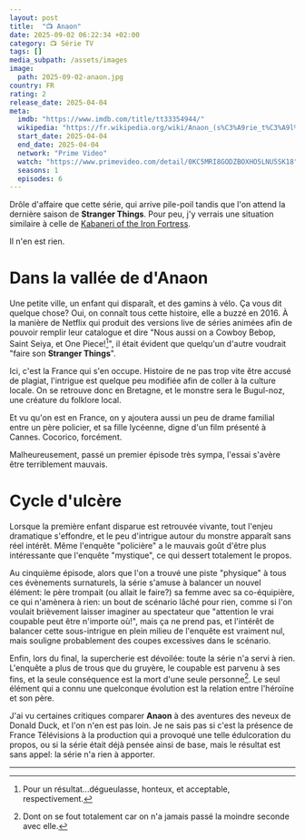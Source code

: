 ```yaml
---
layout: post
title:  "📺 Anaon"
date: 2025-09-02 06:22:34 +02:00
category: 📺 Série TV
tags: []
media_subpath: /assets/images
image:
  path: 2025-09-02-anaon.jpg
country: FR
rating: 2
release_date: 2025-04-04
meta:
  imdb: "https://www.imdb.com/title/tt33354944/"
  wikipedia: "https://fr.wikipedia.org/wiki/Anaon_(s%C3%A9rie_t%C3%A9l%C3%A9vis%C3%A9e)"
  start_date: 2025-04-04
  end_date: 2025-04-04
  network: "Prime Video"
  watch: "https://www.primevideo.com/detail/0KC5MRI8GODZBOXHO5LNU5SK18"
  seasons: 1
  episodes: 6
---
```


Drôle d'affaire que cette série, qui arrive pile-poil tandis que l'on attend la dernière saison de **Stranger Things**. Pour peu, j'y verrais une situation similaire à celle de [Kabaneri of the Iron Fortress](/posts/kabaneri-of-the-iron-fortress/).

Il n'en est rien.

# Dans la vallée de d'Anaon

Une petite ville, un enfant qui disparaît, et des gamins à vélo. Ça vous dit quelque chose? Oui, on connaît tous cette histoire, elle a buzzé en 2016. À la manière de Netflix qui produit des versions live de séries animées afin de pouvoir remplir leur catalogue et dire "Nous aussi on a Cowboy Bebop, Saint Seiya, et One Piece![^1]", il était évident que quelqu'un d'autre voudrait "faire son **Stranger Things**".

Ici, c'est la France qui s'en occupe. Histoire de ne pas trop vite être accusé de plagiat, l'intrigue est quelque peu modifiée afin de coller à la culture locale. On se retrouve donc en Bretagne, et le monstre sera le <wiki>Bugul-noz</wiki>, une créature du folklore local.

Et vu qu'on est en France, on y ajoutera aussi un peu de drame familial entre un père policier, et sa fille lycéenne, digne d'un film présenté à Cannes. Cocorico, forcément.

Malheureusement, passé un premier épisode très sympa, l'essai s'avère être terriblement mauvais.

# Cycle d'ulcère

Lorsque la première enfant disparue est retrouvée vivante, tout l'enjeu dramatique s'effondre, et le peu d'intrigue autour du monstre apparaît sans réel intérêt. Même l'enquête "policière" a le mauvais goût d'être plus intéressante que l'enquête "mystique", ce qui dessert totalement le propos.

Au cinquième épisode, alors que l'on a trouvé une piste "physique" à tous ces évènements surnaturels, la série s'amuse à balancer un nouvel élément: le père trompait (ou allait le faire?) sa femme avec sa co-équipière, ce qui n'amènera à rien: un bout de scénario lâché pour rien, comme si l'on voulait brièvement laisser imaginer au spectateur que "attention le vrai coupable peut être n'importe où!", mais ça ne prend pas, et l'intérêt de balancer cette sous-intrigue en plein milieu de l'enquête est vraiment nul, mais souligne probablement des coupes excessives dans le scénario.

Enfin, lors du final, la supercherie est dévoilée: toute la série n'a servi à rien. L'enquête a plus de trous que du gruyère, le coupable est parvenu à ses fins, et la seule conséquence est la mort d'une seule personne[^2]. Le seul élément qui a connu une quelconque évolution est la relation entre l'héroïne et son père.

J'ai vu certaines critiques comparer **Anaon** à des aventures des neveux de Donald Duck, et l'on n'en est pas loin. Je ne sais pas si c'est la présence de France Télévisions à la production qui a provoqué une telle édulcoration du propos, ou si la série était déjà pensée ainsi de base, mais le résultat est sans appel: la série n'a rien à apporter.

***
[^1]: Pour un résultat...dégueulasse, honteux, et acceptable, respectivement.
[^2]: Dont on se fout totalement car on n'a jamais passé la moindre seconde avec elle.